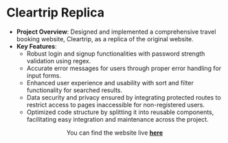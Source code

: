 # Cleartrip Replica

- **Project Overview**: Designed and implemented a comprehensive travel booking website, Cleartrip, as a replica of the original website.
- **Key Features**:
  - Robust login and signup functionalities with password strength validation using regex.
  - Accurate error messages for users through proper error handling for input forms.
  - Enhanced user experience and usability with sort and filter functionality for searched results.
  - Data security and privacy ensured by integrating protected routes to restrict access to pages inaccessible for non-registered users.
  - Optimized code structure by splitting it into reusable components, facilitating easy integration and maintenance across the project.

<div align="center">

You can find the website live [**here**](https://clear-trip-kt100.vercel.app/)

</div>
